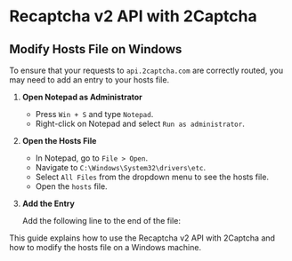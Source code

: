 # Recaptcha v2 API with 2Captcha
## Modify Hosts File on Windows

To ensure that your requests to `api.2captcha.com` are correctly routed, you may need to add an entry to your hosts file.

1. **Open Notepad as Administrator**

   - Press `Win + S` and type `Notepad`.
   - Right-click on Notepad and select `Run as administrator`.

2. **Open the Hosts File**

   - In Notepad, go to `File > Open`.
   - Navigate to `C:\Windows\System32\drivers\etc`.
   - Select `All Files` from the dropdown menu to see the hosts file.
   - Open the `hosts` file.

3. **Add the Entry**

   Add the following line to the end of the file:

This guide explains how to use the Recaptcha v2 API with 2Captcha and how to modify the hosts file on a Windows machine.
